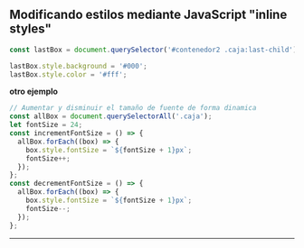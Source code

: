 ## Modificando estilos mediante JavaScript "inline styles"

```js
const lastBox = document.querySelector('#contenedor2 .caja:last-child');

lastBox.style.background = '#000';
lastBox.style.color = '#fff';
```

**otro ejemplo**

```js
// Aumentar y disminuir el tamaño de fuente de forma dinamica
const allBox = document.querySelectorAll('.caja');
let fontSize = 24;
const incrementFontSize = () => {
  allBox.forEach((box) => {
    box.style.fontSize = `${fontSize + 1}px`;
    fontSize++;
  });
};
const decrementFontSize = () => {
  allBox.forEach((box) => {
    box.style.fontSize = `${fontSize + 1}px`;
    fontSize--;
  });
};
```

---
